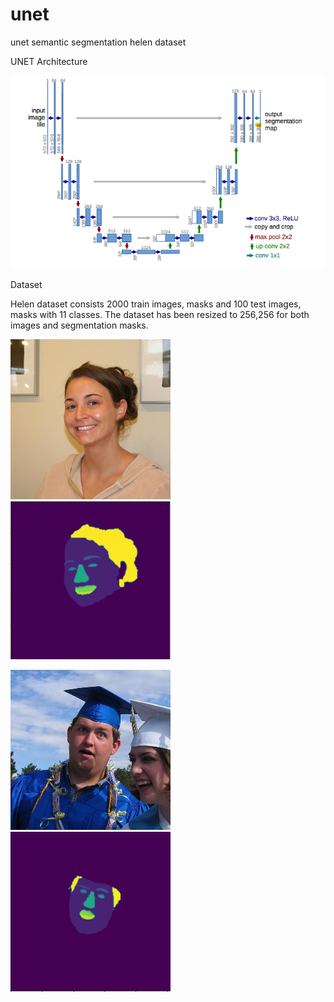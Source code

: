 # unet
unet semantic segmentation helen dataset

UNET Architecture

![alt text](https://github.com/kumar-devesh/unet/blob/29f8da74d5bb9349aad348d2705db14516587d67/images/unet_architecture.png)

Dataset

Helen dataset consists 2000 train images, masks and 100 test images, masks with 11 classes. 
The dataset has been resized to 256,256 for both images and segmentation masks.

![alt text](https://github.com/kumar-devesh/unet/blob/main/images/image_7.png)
![alt text](https://github.com/kumar-devesh/unet/blob/main/images/label_7.PNG)

![alt text](https://github.com/kumar-devesh/unet/blob/main/images/image_45.png)
![alt text](https://github.com/kumar-devesh/unet/blob/main/images/label_45.PNG)
